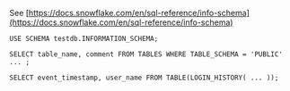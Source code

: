 See [https://docs.snowflake.com/en/sql-reference/info-schema](https://docs.snowflake.com/en/sql-reference/info-schema)
```
USE SCHEMA testdb.INFORMATION_SCHEMA;

SELECT table_name, comment FROM TABLES WHERE TABLE_SCHEMA = 'PUBLIC' ... ;

SELECT event_timestamp, user_name FROM TABLE(LOGIN_HISTORY( ... ));
```
